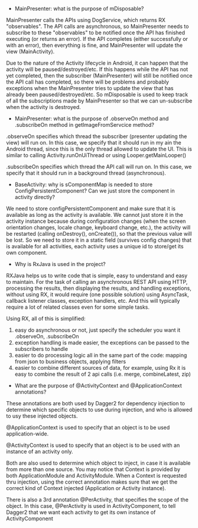 - MainPresenter: what is the purpose of mDisposable?

MainPresenter calls the APIs using DogService, which returns RX "observables". 
The API calls are asynchronous, so MainPresenter needs to subscribe to these "observables" 
to be notified once the API has finished executing (or returns an error). 
If the API completes (either successfully or with an error), then everything is fine,
and MainPresenter will update the view (MainActivity).

Due to the nature of the Activity lifecycle in Android, it can happen that the activity will be paused/destroyed/etc.
If this happens while the API has not yet completed, then the subscriber (MainPresenter) will still be notified once
the API call has completed, so there will be problems and probably exceptions when the MainPresenter tries to update the view that has already been paused/destroyed/etc.
So mDisposable is used to keep track of all the subscriptions made by MainPresenter so that we can un-subscribe
when the activity is destroyed.

- MainPresenter: what is the purpose of .observeOn method and .subscribeOn method in getImageFromServcice method?

.observeOn specifies which thread the subscriber (presenter updating the view) will run on.
In this case, we specify that it should run in my ain the Android thread, since this is the only thread allowed to update the UI.
This is similar to calling Activity.runOnUiThread or using Looper.getMainLooper()

.subscribeOn specifies which thread the API call will run on. 
In this case, we specify that it should run in a background thread (asynchronous).

- BaseActivity: why is sComponentMap is needed to store ConfigPersistentComponent? Can we just store the component in activity directly?

We need to store  configPersistentComponent and make sure that it is available as long as the activity is available.
We cannot just store it in the activity instance because during configuration changes (when the screen orientation changes, locale change, keyboard change, etc.),
the activity will be restarted (calling onDestroy(), onCreate()), so that the previous value will be lost.
So we need to store it in a static field (survives config changes) that is available for all activities, each activity uses a unique id to 
store/get its own component.

- Why is RxJava is used in the project?

RXJava helps us to write code that is simple, easy to understand and easy to maintain.
For the task of calling an asynchronous REST API using HTTP, processing the results, then displaying the results, and handling exceptions,
without using RX, it would require (one possible solution) using AsyncTask, callback listener classes, exception handlers, etc.
And this will typically require a lot of related classes even for some simple tasks.

Using RX, all of this is simplified:
1. easy do asynchronous or not, just specify the scheduler you want it .observeOn, .subscribeOn
1. exception handling is made easier, the exceptions can be passed to the subscribers to handle
1. easier to do processing logic all in the same part of the code: mapping from json to business objects, 
applying filters
1. easier to combine different sources of data, for example, using Rx it is easy to combine the result of 2 api calls (i.e. merge, combineLatest, zip)

- What are the purpose of @ActivityContext and @ApplicationContext annotations?

These annotations are both used by Dagger2 for dependency injection to determine 
which specific objects to use during injection, and who is allowed to usy these injected objects.

@ApplicationContext is used to specify that an object is to be used application-wide.

@ActivityContext is used to specify that an object is to be used with an instance of an activity only.

Both are also used to determine which object to inject, in case it is available from more than one source.
You may notice that Context is provided by both ApplicationModule and ActivityModule.
When a Context is requested thru injection, using the correct annotation makes sure that we get the correct 
kind of Context injected (Application or Activity instance).

There is also a 3rd annotation @PerActivity, that specifies the scope of the object.
In this case, @PerActivity is used in ActivityComponent, to tell Dagger2 that we want each activity 
to get its own instance of ActivityComponent
